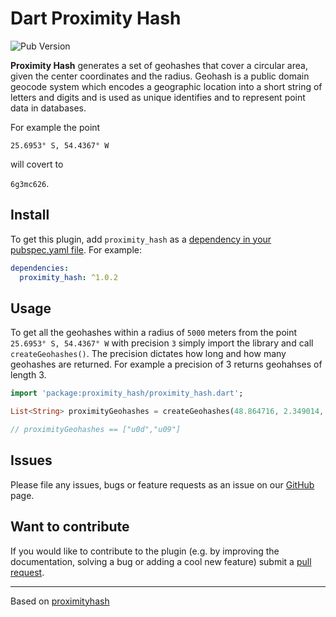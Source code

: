 # Dart Proximity Hash

![Pub Version](https://img.shields.io/pub/v/proximity_hash)

**Proximity Hash** generates a set of geohashes that cover a circular area, given the center coordinates and the radius. Geohash is a public domain geocode system which encodes a geographic location into a short string of letters and digits and is used as unique identifies and to represent point data in databases.

For example the point

`25.6953° S, 54.4367° W`

will covert to

`6g3mc626`.

## Install

To get this plugin, add `proximity_hash` as a [dependency in your pubspec.yaml file](https://flutter.io/platform-plugins/). For example:

```yaml
dependencies:
  proximity_hash: ^1.0.2
```

## Usage

To get all the geohashes within a radius of `5000` meters from the point `25.6953° S, 54.4367° W` with precision `3` simply import the library and call `createGeohashes()`. The precision dictates how long and how many geohashes are returned. For
example a precision of 3 returns geohahses of length 3.

``` dart
import 'package:proximity_hash/proximity_hash.dart';

List<String> proximityGeohashes = createGeohashes(48.864716, 2.349014, 5000, 3);

// proximityGeohashes == ["u0d","u09"]
```

## Issues

Please file any issues, bugs or feature requests as an issue on our [GitHub](https://github.com/anovis/proximity_hash/issues) page.

## Want to contribute

If you would like to contribute to the plugin (e.g. by improving the documentation, solving a bug or adding a cool new feature) submit a [pull request](https://github.com/anovis/proximity_hash/pulls).

___

Based on [proximityhash](https://github.com/ashwin711/proximityhash)
